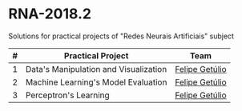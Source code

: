 # RNA-2018.2
Solutions for practical projects of "Redes Neurais Artificiais" subject

| #    | Practical Project                    | Team           |
| ---- | ------------------------------------- | -------------- |
| 1    | Data's Manipulation and Visualization | [Felipe Getúlio](https://github.com/felipegetulio) |
| 2 | Machine Learning's Model Evaluation | [Felipe Getúlio](https://github.com/felipegetulio) |
| 3 | Perceptron's Learning | [Felipe Getúlio](https://github.com/felipegetulio) |

